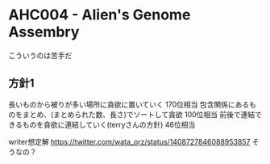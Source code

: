 # AHC004 - Alien's Genome Assembry

こういうのは苦手だ

## 方針1

長いものから被りが多い場所に貪欲に置いていく 170位相当
包含関係にあるものをまとめ、(まとめられた数、長さ)でソートして貪欲 100位相当
前後で連結できるものを貪欲に連結していく(terryさんの方針) 46位相当

writer想定解 https://twitter.com/wata_orz/status/1408727846088953857 そうなの？
